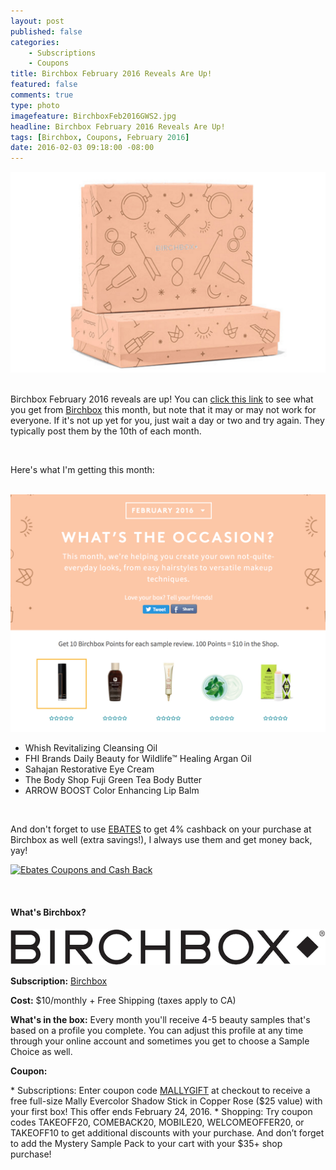 ```yaml
---
layout: post
published: false
categories: 
    - Subscriptions
    - Coupons
title: Birchbox February 2016 Reveals Are Up!
featured: false
comments: true
type: photo
imagefeature: BirchboxFeb2016GWS2.jpg
headline: Birchbox February 2016 Reveals Are Up!
tags: [Birchbox, Coupons, February 2016]
date: 2016-02-03 09:18:00 -08:00
---
```


<center><a href="https://www.birchbox.com/invite/whatsupmailbox" target="_blank">
<img src="/images/BirchboxFeb2016RevealBox.png" border="0" style="border:none;max-width:100%;" />
</a></center>

<br>

<p>Birchbox February 2016 reveals are up! You can <a href="https://www.birchbox.com/me/boxes/women/2016/2" target="_blank">click this link</a> to see what you get from <a href="https://www.birchbox.com/invite/whatsupmailbox" target="_blank">Birchbox</a> this month, but note that it may or may not work for everyone. If it's not up yet for you, just wait a day or two and try again. They typically post them by the 10th of each month.</p>

<br>

<p>Here's what I'm getting this month:</p>

<br>

<center><a href="https://www.birchbox.com/invite/whatsupmailbox" target="_blank">
<img src="/images/BirchboxFeb2016Reveal.png" border="0" style="border:none;max-width:100%;" />
</a></center>

<ul>
<li>Whish Revitalizing Cleansing Oil</li>
<li>FHI Brands Daily Beauty for Wildlife™ Healing Argan Oil</li>
<li>Sahajan Restorative Eye Cream</li>
<li>The Body Shop Fuji Green Tea Body Butter</li>
<li>ARROW BOOST Color Enhancing Lip Balm</li>
</ul>

<br>

<p>And don't forget to use <a href="http://www.ebates.com/rf.do?referrerid=nFbj2DqrCN%2BpB5AWKzmAFQ%3D%3D&eeid=30337" target="_blank">EBATES</a> to get 4% cashback on your purchase at Birchbox as well (extra savings!), I always use them and get money back, yay!</p>

<a href='http://www.ebates.com/rf.do?referrerid=nFbj2DqrCN%2BpB5AWKzmAFQ%3D%3D&eeid=28585' target='_blank' rel='nofollow'><img src='http://www.ebates.com/referral/2012/global_files/images/ebates_logo.png' alt='Ebates Coupons and Cash Back' height='31' width='171' border='0'/></a>

<br>

<H4>What's Birchbox?</H4>

<center><a href="https://www.birchbox.com/invite/whatsupmailbox" target="_blank">
<img src="/images/BirchboxLogo.png" border="0" style="border:none;max-width:100%;" alt="Birchbox!" />
</a></center>

<p><b>Subscription:</b> <a href="https://www.birchbox.com/invite/whatsupmailbox" target="_blank">Birchbox</a></p>
<p><b>Cost:</b> $10/monthly + Free Shipping (taxes apply to CA)</p>
<p><b>What's in the box:</b> Every month you'll receive 4-5 beauty samples that's based on a profile you complete. You can adjust this profile at any time through your online account and sometimes you get to choose a Sample Choice as well.</p>
<p><b>Coupon:</b></p>
* Subscriptions: Enter coupon code <a href="https://www.birchbox.com/invite/whatsupmailbox" target="_blank">MALLYGIFT</a> at checkout to receive a free full-size Mally Evercolor Shadow Stick in Copper Rose ($25 value) with your first box! This offer ends February 24, 2016.
* Shopping: Try coupon codes TAKEOFF20, COMEBACK20, MOBILE20, WELCOMEOFFER20, or TAKEOFF10 to get additional discounts with your purchase. And don’t forget to add the Mystery Sample Pack to your cart with your $35+ shop purchase!
